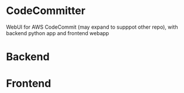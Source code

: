 # CodeCommitter

WebUI for AWS CodeCommit (may expand to supppot other repo), with backend python app and frontend webapp

# Backend

# Frontend

